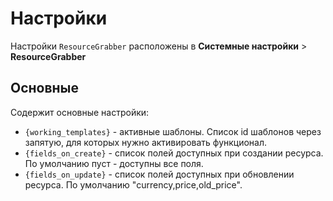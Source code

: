 # Настройки

Настройки `ResourceGrabber` расположены в **Системные настройки** > **ResourceGrabber**

## Основные

Содержит основные настройки:

- `{working_templates}` - активные шаблоны. Список id шаблонов через запятую, для которых нужно активировать функционал.
- `{fields_on_create}` - список полей доступных при создании ресурса. По умолчанию пуст - доступны все поля.
- `{fields_on_update}` - список полей доступных при обновлении ресурса. По умолчанию "currency,price,old_price".
